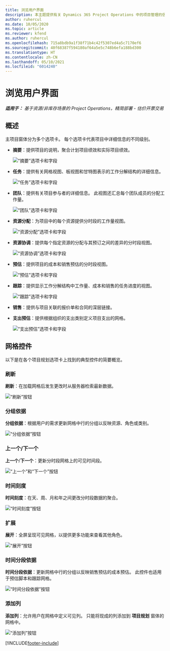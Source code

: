```yaml
---
title: 浏览用户界面
description: 本主题提供有关 Dynamics 365 Project Operations 中的项目管理的信息。
author: ruhercul
ms.date: 10/05/2020
ms.topic: article
ms.reviewer: kfend
ms.author: ruhercul
ms.openlocfilehash: 715a8bdb9a1f38f71b4c42f5307ed4a5c7170ef6
ms.sourcegitcommit: 40f68387f594180af64a5e5c748b6efa188bd300
ms.translationtype: HT
ms.contentlocale: zh-CN
ms.lasthandoff: 05/10/2021
ms.locfileid: "6014240"
---
```

# <a name="navigating-the-user-interface"></a>浏览用户界面

_**适用于：** 基于资源/非库存场景的 Project Operations，精简部署 - 估价开票交易_

## <a name="overview"></a>概述

主项目窗体分为多个选项卡。 每个选项卡代表项目中详细信息的不同级别。

- **摘要**：提供项目的说明，聚合计划项目绩效和实际项目绩效。

    ![“摘要”选项卡和字段](media/navigation7.png)

- **任务**：提供有关网格视图、板视图和甘特图表示的工作分解结构的详细信息。

    ![“任务”选项卡和字段](media/navigation8.png)

- **团队**：提供有关项目参与者的详细信息。 此视图还汇总每个团队成员的分配工作量。

    ![“团队”选项卡和字段](media/navigation9.png)

- **资源分配**：为项目中的每个资源提供分时段的工作量视图。

    ![“资源分配”选项卡和字段](media/navigation10.png)

- **资源协调**：提供每个指定资源的分配与其预订之间的差异的分时段视图。

    ![“资源协调”选项卡和字段](media/navigation11.png)

- **预估**：提供项目的成本和销售预估的分时段视图。

    ![“预估”选项卡和字段](media/navigation12.png)

- **跟踪**：提供显示工作分解结构中工作量、成本和销售的任务进度的视图。

    ![“跟踪”选项卡和字段](media/navigation13.png)

- **销售**：提供与项目关联的报价单和合同的深层链接。

- **支出预估**：提供根据组织的支出类别定义项目支出的网格。

    ![“支出预估”选项卡和字段](media/navigation14.png)

## <a name="grid-controls"></a>网格控件

以下是在各个项目规划选项卡上找到的典型控件的简要概览。

### <a name="refresh"></a>刷新​​

**刷新**：在加载网格后发生更改时从服务器检索最新数据。

![“刷新”按钮](media/navigation7.png)

### <a name="group-by"></a>分组依据

**分组依据**：根据用户的需求更新网格中行的分组以反映资源、角色或类别。

![“分组依据”按钮](media/navigation6.png)

### <a name="previousnext"></a>上一个/下一个

**上一个**/**下一个**：更新分时段网格上的可见时间段。

![“上一个”和“下一个”按钮](media/navigation2.png)

### <a name="timescale"></a>时间刻度

**时间刻度**：在天、周、月和年之间更改分时段数据的聚合。

![“时间刻度”按钮](media/navigation3.png)

### <a name="expand"></a>扩展

**展开**：全屏呈现可见网格，以提供更多功能来查看其他角色。

![“展开”按钮](media/navigation4.png)

### <a name="time-phase-by"></a>时间分段依据

**时间分段依据**：更新网格中行的分组以反映销售预估的成本预估。 此控件也适用于预估脚本和跟踪网格。

![“时间分段依据”按钮](media/navigation0.png)

### <a name="add-column"></a>添加列

**添加列**：允许用户在网格中定义可见列。 只能将现成的列添加到 **项目规划** 窗体的网格中。

![“添加列”按钮](media/navigation5.png)


[!INCLUDE[footer-include](../includes/footer-banner.md)]